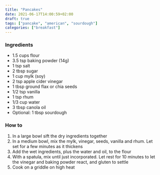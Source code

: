 ```yaml
---
title: "Pancakes"
date: 2021-06-17T14:00:59+02:00
draft: true
tags: ["pancake", "american", "sourdough"]
categories: ["breakfast"]
---
```


### Ingredients

* 1.5 cups flour
* 3.5 tsp baking powder (14g)
* 1 tsp salt
* 2 tbsp sugar
* 1 cup mylk (soy)
* 2 tsp apple cider vinegar
* 1 tbsp ground flax or chia seeds
* 1/2 tsp vanilla
* 1 tsp rhum
* 1/3 cup water
* 3 tbsp canola oil
* Optional: 1 tbsp sourdough

### How to

1. In a large bowl sift the dry ingredients together
2. In a medium bowl, mix the mylk, vinegar, seeds, vanilla and rhum. Let set for a few minutes as it thickens
3. Add the wet ingredients, plus the water and oil, to the flour
4. With a spatula, mix until just incorporated. Let rest for 10 minutes to let the vinegar and baking powder react, and gluten to settle
5. Cook on a griddle on high heat


